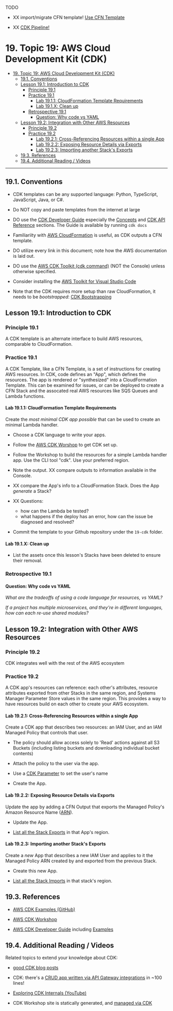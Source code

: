 TODO

- XX import/migrate CFN template! [Use CFN Template](https://docs.aws.amazon.com/cdk/latest/guide/use_cfn_template.html)

- XX [CDK Pipeline!](https://docs.aws.amazon.com/cdk/latest/guide/cdk_pipeline.html)

# 19. Topic 19: AWS Cloud Development Kit (CDK)

- [19. Topic 19: AWS Cloud Development Kit (CDK)](#19-topic-19-aws-cloud-development-kit-cdk)
  - [19.1. Conventions](#191-conventions)
  - [Lesson 19.1: Introduction to CDK](#lesson-191-introduction-to-cdk)
    - [Principle 19.1](#principle-191)
    - [Practice 19.1](#practice-191)
      - [Lab 19.1.1: CloudFormation Template Requirements](#lab-1911-cloudformation-template-requirements)
      - [Lab 19.1.X: Clean up](#lab-191x-clean-up)
    - [Retrospective 19.1](#retrospective-191)
      - [Question: Why code vs YAML](#question-why-code-vs-yaml)
  - [Lesson 19.2: Integration with Other AWS Resources](#lesson-192-integration-with-other-aws-resources)
    - [Principle 19.2](#principle-192)
    - [Practice 19.2](#practice-192)
      - [Lab 19.2.1: Cross-Referencing Resources within a single App](#lab-1921-cross-referencing-resources-within-a-single-app)
      - [Lab 19.2.2: Exposing Resource Details via Exports](#lab-1922-exposing-resource-details-via-exports)
      - [Lab 19.2.3: Importing another Stack's Exports](#lab-1923-importing-another-stacks-exports)
  - [19.3. References](#193-references)
  - [19.4. Additional Reading / Videos](#194-additional-reading--videos)

****

## 19.1. Conventions

- CDK templates can be any supported language: Python, TypeScript, JavaScript,
  Java, or C#.

- Do NOT copy and paste templates from the internet at large

- DO use the [CDK Developer
  Guide](https://docs.aws.amazon.com/cdk/latest/guide/home.html) especially the
  [Concepts](https://docs.aws.amazon.com/cdk/latest/guide/core_concepts.html)
  and
  [CDK API
  Reference](https://docs.aws.amazon.com/cdk/api/latest/docs/aws-construct-library.html)
  sections. The Guide is available by running `cdk docs`

- Familiariity with [AWS CloudFormation](https://aws.amazon.com/cloudformation/)
  is useful, as CDK outputs a CFN template.

- DO utilize every link in this document; note how the AWS documentation is
  laid out.

- DO use the [AWS CDK Toolkit (cdk
  command)](https://docs.aws.amazon.com/cdk/latest/guide/cli.html) (NOT the
  Console) unless otherwise specified.

- Consider installing the [AWS Toolkit for Visual Studio Code](https://docs.aws.amazon.com/cdk/latest/guide/vscode.html)

- Note that the CDK requires more setup than raw CloudFormation, it
  needs to be _bootstrapped_: [CDK Bootstrapping](https://docs.aws.amazon.com/cdk/latest/guide/bootstrapping.html)

## Lesson 19.1: Introduction to CDK

### Principle 19.1

A CDK template is an alternate interface to build AWS resources, comparable to CloudFormation.

### Practice 19.1

A CDK Template, like a CFN Template, is a set of instructions for creating AWS
resources. In CDK, code defines an "App", which defines the resources. The app
is rendered or "synthesized" into a CloudFormation Template. This can be
examined for issues, or can be deployed to create a CFN Stack and the assocated
real AWS resources like SQS Queues and Lambda functions.

#### Lab 19.1.1: CloudFormation Template Requirements

Create the *most minimal CDK app possible* that can be used to
create an minimal Lambda handler.

- Choose a CDK language to write your apps.

- Follow the [AWS CDK
  Worshop](https://cdkworkshop.com/30-python/30-hello-cdk/200-lambda.html) to
  get CDK set up.

- Follow the Workshop to build the resources for a simple Lambda handler app.
  Use the CLI tool "cdk". Use your preferred region.

- Note the output. XX compare outputs to information available in the Console.

- XX compare the App's info to a CloudFormation Stack. Does the App *generate* a
  Stack?

- XX Questions:
  - how can the Lambda be tested?
  - what happens if the deploy has an error, how can the issue be diagnosed and resolved?

- Commit the template to your Github repository under the `19-cdk` folder.

#### Lab 19.1.X: Clean up

- List the assets once this lesson's Stacks have been
  deleted to ensure their removal.

### Retrospective 19.1

#### Question: Why code vs YAML

_What are the tradeoffs of using a code language for resources, vs
YAML?_

_If a project has multiple microservices, and they're in different languages,
how can each re-use shared modules?_

## Lesson 19.2: Integration with Other AWS Resources

### Principle 19.2

CDK integrates well with the rest of the AWS ecosystem

### Practice 19.2

A CDK app's resources can reference: each other's attributes,
resource attributes exported from other Stacks in the same region, and
Systems Manager Parameter Store values in the same region. This provides
a way to have resources build on each other to create your AWS
ecosystem.

#### Lab 19.2.1: Cross-Referencing Resources within a single App

Create a CDK app that describes two resources: an IAM User, and an
IAM Managed Policy that controls that user.

- The policy should allow access solely to 'Read' actions against all
  S3 Buckets (including listing buckets and downloading individual bucket contents)

- Attach the policy to the user via the app.

- Use a [CDK
  Parameter](https://docs.aws.amazon.com/cdk/latest/guide/parameters.html) to
  set the user's name

- Create the App.

#### Lab 19.2.2: Exposing Resource Details via Exports

Update the app by adding a CFN Output that exports the Managed
Policy's Amazon Resource Name ([ARN](https://docs.aws.amazon.com/general/latest/gr/aws-arns-and-namespaces.html)).

- Update the App.

- [List all the Stack Exports](https://docs.aws.amazon.com/cli/latest/reference/cloudformation/list-exports.html)
  in that App's region.

#### Lab 19.2.3: Importing another Stack's Exports

Create a *new* App that describes a new IAM User and applies to it
the Managed Policy ARN created by and exported from the previous Stack.

- Create this new App.

- [List all the Stack Imports](https://docs.aws.amazon.com/cli/latest/reference/cloudformation/list-imports.html)
  in that stack's region.

## 19.3. References

- [AWS CDK Examples (GitHub)](https://github.com/aws-samples/aws-cdk-examples)

- [AWS CDK Workshop](https://cdkworkshop.com/)

- [AWS CDK Developer Guide](https://docs.aws.amazon.com/cdk/index.html)
  including
  [Examples](https://docs.aws.amazon.com/cdk/latest/guide/examples.html)

## 19.4. Additional Reading / Videos

Related topics to extend your knowledge about CDK:

- [good CDK blog posts](https://garbe.io/category/cdk/)

- CDK: there's a [CRUD app written via API Gateway
  integrations](https://github.com/aws-samples/aws-cdk-examples/blob/master/python/my-widget-service/my_widget_service/my_widget_service_stack.py)
  in ~100 lines!

- [Exploring CDK Internals (YouTube)](https://youtu.be/X8G3G3SnCuI)

- CDK Workshop site is statically generated, and [managed via CDK](https://github.com/aws-samples/aws-cdk-intro-workshop/tree/master/cdkworkshop.com)
